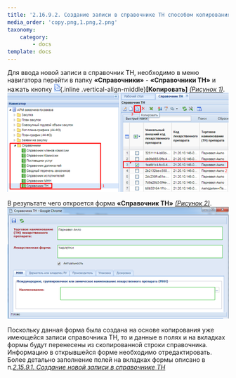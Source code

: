 ```yaml
---
title: '2.16.9.2. Создание записи в справочнике ТН способом копирования'
media_order: 'copy.png,1.png,2.png'
taxonomy:
    category:
        - docs
template: docs
---
```


Для ввода новой записи в справочник ТН, необходимо в меню навигатора перейти в папку **«Справочники»** - **«Справочники ТН»** и нажать кнопку ![](copy.png){.inline .vertical-align-middle}**[Копировать]** *[(Рисунок 1)](#ris-01)*.
 ![](1.png?id=ris-01)

В результате чего откроется форма **«Справочник ТН»** *[(Рисунок 2)](#ris-02)*. 
 ![](2.png?id=ris-02)

Поскольку данная форма была создана на основе копирования уже имеющейся записи справочника ТН, то и данные в полях и на вкладках формы будут перенесены из скопированной строки справочника. Информацию в открывшейся форме необходимо отредактировать. Более детально заполнение полей на вкладках формы описано в п.*[2.15.9.1. Создание новой записи в справочнике ТН](http://helpgz.keysystems.ru/ru/complex-operations/2-15-ispolzovanie-dostupnykh-spravochnikov-v-sisteme-web-torgi-ks/2-15-9-spravochnik-tn/2-15-9-1-sozdanie-novoi-zapisi-v-spravochnike-tn)*